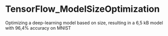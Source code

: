 # TensorFlow_ModelSizeOptimization
Optimizing a deep-learning model based on size, resulting in a 6,5 kB model with 96,4% accuracy on MNIST
